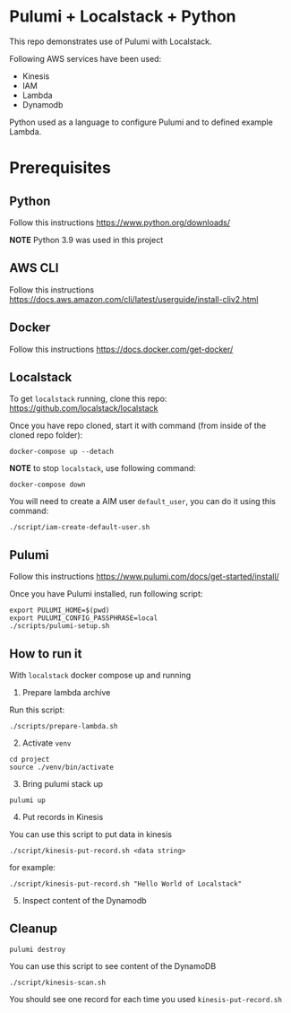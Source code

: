 # Pulumi + Localstack + Python

This repo demonstrates use of Pulumi with Localstack. 

Following AWS services have been used:
- Kinesis
- IAM
- Lambda
- Dynamodb

Python used as a language to configure Pulumi and to defined example Lambda.

# Prerequisites

## Python

Follow this instructions https://www.python.org/downloads/

**NOTE** Python 3.9 was used in this project

## AWS CLI

Follow this instructions https://docs.aws.amazon.com/cli/latest/userguide/install-cliv2.html 

## Docker

Follow this instructions https://docs.docker.com/get-docker/

## Localstack

To get `localstack` running, clone this repo: https://github.com/localstack/localstack

Once you have repo cloned, start it with command (from inside of the cloned repo folder):

```shell
docker-compose up --detach
```

**NOTE** to stop `localstack`, use following command:
```shell
docker-compose down
```

You will need to create a AIM user `default_user`, you can do it using this command:

```shell
./script/iam-create-default-user.sh
```

## Pulumi

Follow this instructions https://www.pulumi.com/docs/get-started/install/

Once you have Pulumi installed, run following script:

```shell
export PULUMI_HOME=$(pwd)
export PULUMI_CONFIG_PASSPHRASE=local
./scripts/pulumi-setup.sh
```

## How to run it

With `localstack` docker compose up and running

1. Prepare lambda archive

Run this script:

```shell
./scripts/prepare-lambda.sh
```

2. Activate `venv`

```shell
cd project
source ./venv/bin/activate
```

3. Bring  pulumi stack up

```shell
pulumi up
```

4. Put records in Kinesis

You can use this script to put data in kinesis

```shell
./script/kinesis-put-record.sh <data string>
```

for example:

```shell
./script/kinesis-put-record.sh "Hello World of Localstack"
```

5. Inspect content of the Dynamodb

## Cleanup

```shell
pulumi destroy
```

You can use this script to see content of the DynamoDB

```shell
./script/kinesis-scan.sh 
```

You should see one record for each time you used `kinesis-put-record.sh`

